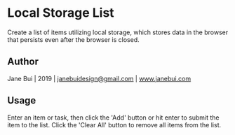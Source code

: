 # Local Storage List
Create a list of items utilizing local storage, which stores data in the browser that persists even after the browser is closed. 

## Author
Jane Bui | 2019 | janebuidesign@gmail.com | www.janebui.com

## Usage
Enter an item or task, then click the 'Add' button or hit enter to submit the item to the list.
Click the 'Clear All' button to remove all items from the list.
